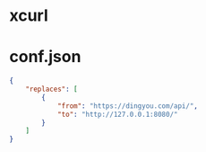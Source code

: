 # xcurl

# conf.json
``` json
{
    "replaces": [
        {
            "from": "https://dingyou.com/api/",
            "to": "http://127.0.0.1:8080/"
        }
    ]
}
```